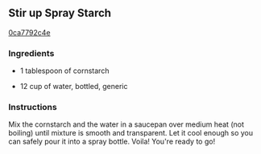 ## Stir up Spray Starch

[0ca7792c4e](http://www.food.com/recipe/stir-up-spray-starch-100472)

### Ingredients

 - 1 tablespoon of cornstarch

 - 12 cup of water, bottled, generic

### Instructions

Mix the cornstarch and the water in a saucepan over medium heat (not boiling) until mixture is smooth and transparent. Let it cool enough so you can safely pour it into a spray bottle. Voila! You're ready to go!